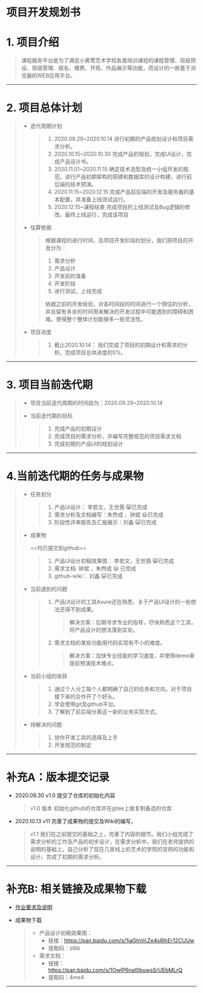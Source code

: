 # 项目开发规划书

# 1. 项目介绍

> 课程服务平台是为了满足小黄莺艺术学校各类培训课程的课程管理、班级预设、班级管理、报名、缴费、开班、作品展示等功能，而设计的一款基于浏览器的WEB应用平台。
---
# 2. 项目总体计划

> - 迭代周期计划
>
>   > 1. 2020.09.29~2020.10.14    进行初期的产品规划设计和项目需求分析。
>   > 2. 2020.10.15~2020.10.30    完成产品的规划，完成UI设计，完成产品设计书。
>   > 3. 2020.11.01~2020.11.15      确定技术选型及统一小组开发的规范。进行产品初期架构的搭建和数据库的设计构建，进行前后端的技术预演。
>   > 4. 2020.11.15~2020.12.15      完成产品前后端的开发及服务器的基本配置，并准备上线测试运行。
>   > 5. 2020.12.15~课程结束       完成项目的上线测试及Bug逻辑的修改。最终上线运行，完成该项目
>
> - 估算依据
>
>   > 根据课程的进行时间，及项目开发阶段的划分，我们把项目的开发分为：
>   >
>   > 1. 需求分析
>   > 2. 产品设计
>   > 3. 开发前的准备
>   > 4. 开发阶段
>   > 5. 进行测试，上线完成
>   >
>   > 依据之前的开发经验，对各时间段的时间进行一个预估的分析，并且留有多余的时间用来解决的开发过程中可能遇到的障碍和困难。使得整个整体计划能够多一些灵活性。
>
> - 项目进度
>
>   > 1. 截止2020.10.14： 我们完成了项目的初期设计和需求的分析。完成项目总体进度的5%。

----

# 3. 项目当前迭代期

> - 项目当前迭代周期的时间段为：2020.09.29~2020.10.14
>
> - 当前迭代期的目标
>
>   > 1. 完成产品的初期设计
>   > 2. 完成项目的需求分析，并编写完整规范的项目需求文档
>   > 3. 完成初期的产品UI的规划设计

-----

# 4.当前迭代期的任务与成果物

> - 任务划分
>
>   > 1. 产品Ui设计：  李若文，王世茜   :smile_cat:已完成
>   > 2. 需求分析及文档编写：朱煦成 ，钟斌         :smiley:已完成 
>   > 3. 阶段性评审报告及汇报展示：刘鑫    :smiley_cat:已完成
>
> - 成果物 
>
>   ==均已提交到github==
>
>   > 1. 产品UI设计初稿效果图：  李若文，王世茜   :smile_cat:已完成
>   > 2. 需求文档:       钟斌 ，朱煦成     :smiley: 已完成
>   > 3. github-wiki： 刘鑫    :smiley_cat:已完成
>
> - 当前遇到的问题
>
>   > 1. 产品UI设计的工具Axure还在熟悉，关于产品UI设计的一些想法还得不到成果。
>   >
>   >    > 解决方案：后期寻求专业的指导，尽快熟悉这个工具，将产品设计的想法落到实处。
>   >
>   > 2. 需求文档的某些功能用代码实现有不小的难度。
>   >
>   >    > 解决方案：加快专业技能的学习速度，并使用demo来提前预演技术难点。
>
> - 当前小组的收获
>
>   > 1. 通过个人分工每个人都明确了自己的任务和方向，对于项目接下来的合作开了个好头。
>   > 2. 学会使用git及github平台。
>   > 3. 了解到了前后端分离这一新的业务实现方式。
>
> - 待解决的问题
>
>   > 1. 协作开发工具的选择及上手
>   > 2. 开发规范的制定

------

# 补充A：版本提交记录

- 2020.09.30 v1.0 提交了仓库的初始化内容
  
  > v1.0 版本   初始化github的仓库并在gitee上做复制备选的仓库
  
- 2020.10.13 v11 完善了成果物的提交及Wiki的编写，

  > v1.1   我们在之前提交的基础之上，完善了内容的细节。我们小组完成了需求分析的工作及产品的初步设计，在需求分析中，我们在老师提供的说明的基础上，自己分析了现在几家线上的艺术的学院的官网的功能和设计。完成了初期的需求分析。

----
# 补充B:  相关链接及成果物下载
- [作业要求及说明](https://www.notion.so/050256d18e7a4dbda8e6aef8ad90be5e)

- 成果物下载

  > - 产品设计初稿效果图：
  >   - 链接：https://pan.baidu.com/s/1iaGtnVcZe4s8IhEr12CUUw 
  >   - 提取码：zl6b 
  > - 需求文档：
  >   - 链接：https://pan.baidu.com/s/1OwIP6nal0buwsSrUEbMLrQ 
  >   - 提取码：4me4 

---





 
